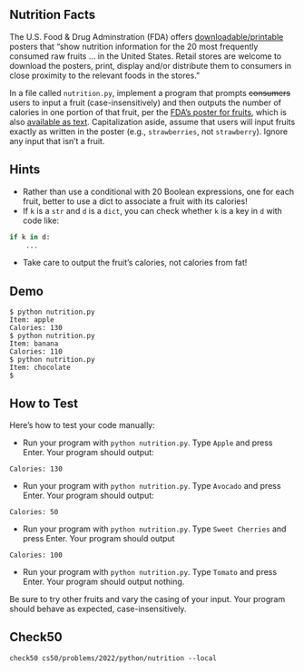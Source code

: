 ## Nutrition Facts

The U.S. Food & Drug Adminstration (FDA) offers [downloadable/printable](https://www.fda.gov/food/nutrition-food-labeling-and-critical-foods/nutrition-information-raw-fruits-vegetables-and-fish) posters that “show nutrition information for the 20 most frequently consumed raw fruits … in the United States. Retail stores are welcome to download the posters, print, display and/or distribute them to consumers in close proximity to the relevant foods in the stores.”

In a file called `nutrition.py`, implement a program that prompts ~~consumers~~ users to input a fruit (case-insensitively) and then outputs the number of calories in one portion of that fruit, per the [FDA’s poster for fruits](https://cs50.harvard.edu/python/psets/2/nutrition/Nutrition-Information-for-Raw-Fruits---small-PDF-Poster.pdf), which is also [available as text](https://www.fda.gov/food/nutrition-food-labeling-and-critical-foods/raw-fruits-poster-text-version-accessible-version). Capitalization aside, assume that users will input fruits exactly as written in the poster (e.g., `strawberries`, not `strawberry`). Ignore any input that isn’t a fruit.

## Hints
- Rather than use a conditional with 20 Boolean expressions, one for each fruit, better to use a dict to associate a fruit with its calories!
- If `k` is a `str` and `d` is a `dict`, you can check whether `k` is a key in `d` with code like:
```python
if k in d:
    ...
```
- Take care to output the fruit’s calories, not calories from fat!

## Demo
```
$ python nutrition.py                                                           
Item: apple                                                                     
Calories: 130                                                                   
$ python nutrition.py                                                           
Item: banana                                                                    
Calories: 110                                                                   
$ python nutrition.py                                                           
Item: chocolate                                                                 
$
```

## How to Test
Here’s how to test your code manually:

- Run your program with `python nutrition.py`. Type `Apple` and press Enter. Your program should output:
```
Calories: 130   
```
- Run your program with `python nutrition.py`. Type `Avocado` and press Enter. Your program should output:
```
Calories: 50
```
- Run your program with `python nutrition.py`. Type `Sweet Cherries` and press Enter. Your program should output
```
Calories: 100
```
- Run your program with `python nutrition.py`. Type `Tomato` and press Enter. Your program should output nothing.

Be sure to try other fruits and vary the casing of your input. Your program should behave as expected, case-insensitively.

## Check50
```
check50 cs50/problems/2022/python/nutrition --local
```